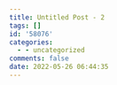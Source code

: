 ```yaml
---
title: Untitled Post - 2
tags: []
id: '58076'
categories:
  - - uncategorized
comments: false
date: 2022-05-26 06:44:35
---
```

